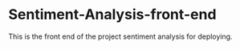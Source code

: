 # Sentiment-Analysis-front-end
This is the front end of the project sentiment analysis for deploying.
